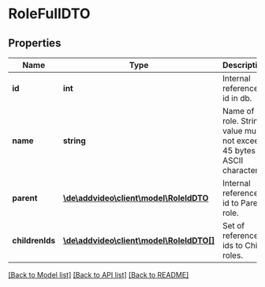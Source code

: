 # RoleFullDTO

## Properties
Name | Type | Description | Notes
------------ | ------------- | ------------- | -------------
**id** | **int** | Internal reference id in db. | [optional] 
**name** | **string** | Name of role. String value must not exceed 45 bytes of ASCII characters. | 
**parent** | [**\de\addvideo\client\model\RoleIdDTO**](RoleIdDTO.md) | Internal reference id to Parent role. | [optional] 
**childrenIds** | [**\de\addvideo\client\model\RoleIdDTO[]**](RoleIdDTO.md) | Set of reference ids to Child roles. | [optional] 

[[Back to Model list]](../README.md#documentation-for-models) [[Back to API list]](../README.md#documentation-for-api-endpoints) [[Back to README]](../README.md)


